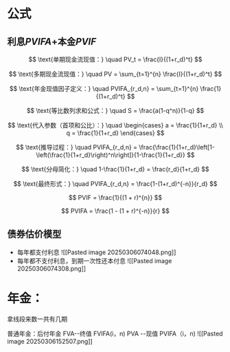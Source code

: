 ```table-of-contents
```
# 公式 
## 利息*PVIFA*+本金*PVIF*
$$ \text{单期现金流现值：} \quad PV_t = \frac{I}{(1+r_d)^t} $$

$$ \text{多期现金流现值：} \quad PV = \sum_{t=1}^{n} \frac{I}{(1+r_d)^t} $$

$$ \text{年金现值因子定义：} \quad PVIFA_{r_d,n} = \sum_{t=1}^{n} \frac{1}{(1+r_d)^t} $$

$$ \text{等比数列求和公式：} \quad S = \frac{a(1-q^n)}{1-q} $$

$$ \text{代入参数（首项和公比）：} \quad 
\begin{cases} 
a = \frac{1}{1+r_d} \\
q = \frac{1}{1+r_d}
\end{cases} $$

$$ \text{推导过程：} \quad
PVIFA_{r_d,n} = \frac{\frac{1}{1+r_d}\left[1-\left(\frac{1}{1+r_d}\right)^n\right]}{1-\frac{1}{1+r_d}} $$

$$ \text{分母简化：} \quad
1-\frac{1}{1+r_d} = \frac{r_d}{1+r_d} $$

$$ \text{最终形式：} \quad
PVIFA_{r_d,n} = \frac{1-(1+r_d)^{-n}}{r_d} $$

$$ PVIF = \frac{1}{(1 + r)^{n}} $$ 

$$ PVIFA = \frac{1 - (1 + r)^{-n}}{r} $$

## 债券估价模型
- 每年都支付利息
![[Pasted image 20250306074048.png]]
- 每年都不支付利息，到期一次性还本付息
![[Pasted image 20250306074308.png]]

# 年金：
拿线段来数一共有几期

普通年金：后付年金
FVA--终值                    FVIFA(i，n)
PVA --现值                  PVIFA（i，n)
![[Pasted image 20250306152507.png]]
